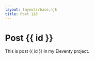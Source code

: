 ```yaml
---
layout: layouts/base.njk
title: Post 128
---
```


# Post {{ id }}

This is post {{ id }} in my Eleventy project.
